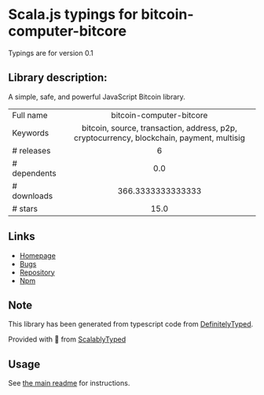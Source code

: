
# Scala.js typings for bitcoin-computer-bitcore

Typings are for version 0.1

## Library description:
A simple, safe, and powerful JavaScript Bitcoin library.

|                    |                 |
| ------------------ | :-------------: |
| Full name          | bitcoin-computer-bitcore |
| Keywords           | bitcoin, source, transaction, address, p2p, cryptocurrency, blockchain, payment, multisig |
| # releases         | 6 |
| # dependents       | 0.0 |
| # downloads        | 366.3333333333333 |
| # stars            | 15.0 |

## Links
- [Homepage](https://github.com/bitcoin-computer/bitcoin-source#readme)
- [Bugs](https://github.com/bitcoin-computer/bitcoin-source/issues)
- [Repository](https://github.com/bitcoin-computer/bitcoin-source)
- [Npm](https://www.npmjs.com/package/bitcoin-computer-bitcore)
    


## Note
This library has been generated from typescript code from [DefinitelyTyped](https://definitelytyped.org).

Provided with :purple_heart: from [ScalablyTyped](https://github.com/oyvindberg/ScalablyTyped)

## Usage
See [the main readme](../../readme.md) for instructions.


